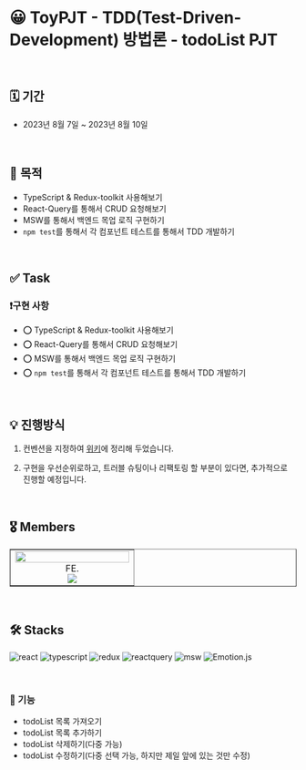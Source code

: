 # 😀 ToyPJT - TDD(Test-Driven-Development) 방법론 - todoList PJT

<br/>

## 🗓️ 기간

- 2023년 8월 7일 ~ 2023년 8월 10일
  
<br/>

## 🧭 목적

- TypeScript & Redux-toolkit 사용해보기
- React-Query를 통해서 CRUD 요청해보기
- MSW를 통해서 백엔드 목업 로직 구현하기
- `npm test`를 통해서 각 컴포넌트 테스트를 통해서 TDD 개발하기

<br/>

## ✅ Task

### ❗구현 사항

- ⭕ TypeScript & Redux-toolkit 사용해보기
- ⭕ React-Query를 통해서 CRUD 요청해보기
- ⭕ MSW를 통해서 백엔드 목업 로직 구현하기
- ⭕ `npm test`를 통해서 각 컴포넌트 테스트를 통해서 TDD 개발하기

<br/>

## 💡 진행방식

1.  컨벤션을 지정하여 [위키](https://github.com/hanseungjune/pre-onboarding-11th-3-3/wiki/Editing--Convention)에 정리해 두었습니다.

2.  구현을 우선순위로하고, 트러블 슈팅이나 리팩토링 할 부분이 있다면, 추가적으로 진행할 예정입니다.

<br/>

## 🎖️ Members

<table border>
  <tbody>
    <tr>
      <td align="center" width="200px">
        <img width="100%" src="https://avatars.githubusercontent.com/u/92035406?v=4"  alt=""/>
        FE.<br/>
        <a href="https://github.com/hanseungjune">
          <img src="https://img.shields.io/badge/한승준-000000?style=flat-round&logo=GitHub&logoColor=white"/>
        </a>
      </td>
     </tr>
  </tbody>
</table>

<br/>

## 🛠️ Stacks

![react](https://user-images.githubusercontent.com/123078739/234895132-18ab503a-fcc7-486d-b89a-cb0cc1f7796b.svg) 
![typescript](https://user-images.githubusercontent.com/123078739/234895162-42f905c6-765d-44d2-bcb1-b011286ef6b2.svg)
![redux](https://img.shields.io/badge/redux-764ABC?style=for-the-badge&logo=redux&logoColor=white)
![reactquery](https://img.shields.io/badge/react_query-FF4154?style=for-the-badge&logo=reactquery&logoColor=white)
![msw](https://img.shields.io/badge/msw-9A8555?style=for-the-badge&logo=msi&logoColor=white)
![Emotion.js](https://img.shields.io/badge/Emotion.js-DB7093?style=for-the-badge&logo=styledcomponents&logoColor=white)

<br/>

### 📍 기능

- todoList 목록 가져오기
- todoList 목록 추가하기
- todoList 삭제하기(다중 가능)
- todoList 수정하기(다중 선택 가능, 하지만 제일 앞에 있는 것만 수정)
